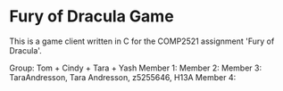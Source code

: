 # Fury of Dracula Game
This is a game client written in C for the COMP2521 assignment 'Fury of Dracula'. 

Group: Tom + Cindy + Tara + Yash
Member 1:
Member 2:
Member 3: TaraAndresson, Tara Andresson, z5255646, H13A
Member 4:
